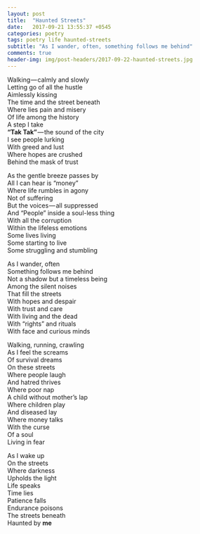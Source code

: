 ```yaml
---
layout: post
title:  "Haunted Streets"
date:   2017-09-21 13:55:37 +0545
categories: poetry
tags: poetry life haunted-streets
subtitle: "As I wander, often, something follows me behind"
comments: true
header-img: img/post-headers/2017-09-22-haunted-streets.jpg
---
```


Walking — calmly and slowly  
Letting go of all the hustle  
Aimlessly kissing  
The time and the street beneath  
Where lies pain and misery  
Of life among the history  
A step I take  
**“Tak Tak”** — the sound of the city  
I see people lurking  
With greed and lust  
Where hopes are crushed  
Behind the mask of trust  


As the gentle breeze passes by  
All I can hear is “money”  
Where life rumbles in agony  
Not of suffering  
But the voices — all suppressed  
And “People” inside a soul-less thing  
With all the corruption  
Within the lifeless emotions  
Some lives living  
Some starting to live  
Some struggling and stumbling  


As I wander, often  
Something follows me behind  
Not a shadow but a timeless being  
Among the silent noises  
That fill the streets  
With hopes and despair  
With trust and care  
With living and the dead  
With “rights” and rituals  
With face and curious minds  


Walking, running, crawling  
As I feel the screams  
Of survival dreams  
On these streets  
Where people laugh  
And hatred thrives  
Where poor nap  
A child without mother’s lap  
Where children play  
And diseased lay  
Where money talks  
With the curse  
Of a soul  
Living in fear  


As I wake up   
On the streets  
Where darkness  
Upholds the light  
Life speaks  
Time lies  
Patience falls  
Endurance poisons  
The streets beneath  
Haunted by **me**
